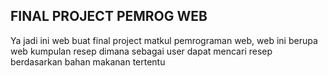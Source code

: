 ## FINAL PROJECT PEMROG WEB

Ya jadi ini web buat final project matkul pemrograman web, web ini berupa web kumpulan resep dimana sebagai user dapat mencari resep berdasarkan bahan makanan tertentu
